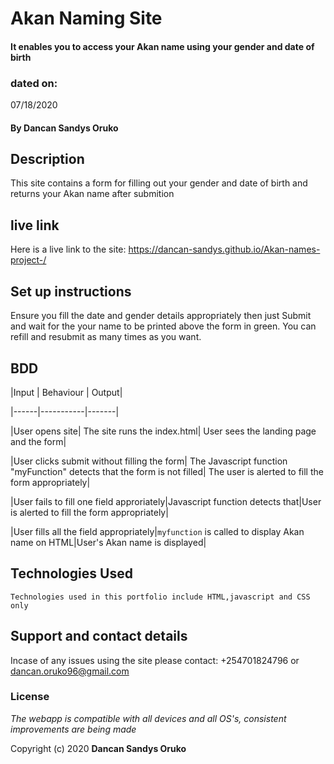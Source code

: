 # Akan Naming Site

####  It enables you to access your Akan name using your gender and date of birth

### dated on:
07/18/2020

#### By **Dancan Sandys Oruko**

## Description
This site contains a form for filling out your gender and date of birth and returns your Akan name after submition

## live link
Here is a live link to the site: https://dancan-sandys.github.io/Akan-names-project-/

## Set up instructions
Ensure you fill the date and gender details appropriately then just Submit and wait for the your name to be printed above the form in green. You can refill and resubmit as many times as you want.

## BDD

|Input | Behaviour | Output|

|------|-----------|-------|

|User opens site| The site runs the index.html| User sees the landing page and the form|

|User clicks submit without filling the form| The Javascript function "myFunction" detects that the form is not filled| The user is alerted to fill the form appropriately|

|User fails to fill one field approriately|Javascript function detects that|User is alerted to fill the form appropriately|

|User fills all the field appropriately|`myfunction` is called to display Akan name on HTML|User's Akan name is displayed|
 




## Technologies Used

    Technologies used in this portfolio include HTML,javascript and CSS only

## Support and contact details
Incase of any issues using the site please contact: +254701824796 or dancan.oruko96@gmail.com

### License
*The webapp is compatible with all devices and all OS's, consistent improvements are being made*

Copyright (c) 2020 **Dancan Sandys Oruko**

